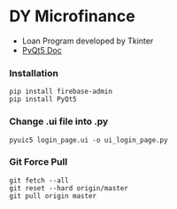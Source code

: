 # DY Microfinance
- Loan Program developed by Tkinter
- [PyQt5 Doc](https://wikidocs.net/21849)

### Installation
```
pip install firebase-admin
pip install PyQt5
```

### Change .ui file into .py
```
pyuic5 login_page.ui -o ui_login_page.py
```

### Git Force Pull
```
git fetch --all
git reset --hard origin/master
git pull origin master
```
